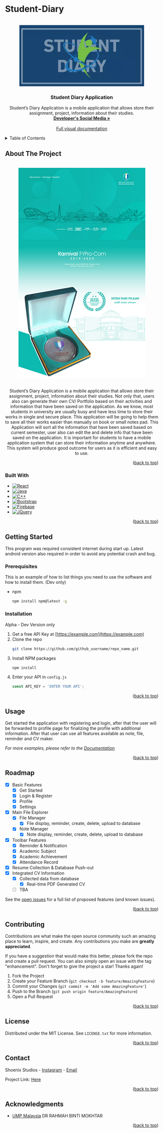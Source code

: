 # Student-Diary
<!-- Students Diary --Working Environment Version (Private build) -->
<a name="readme-top"></a>
<!--
*** This was made around alpha and beta version, may break sometimes, required multiples revision
-->


<!-- PROJECT SHIELDS -->

<!-- PROJECT LOGO -->
<br />
<div align="center">
  <a href="https://github.com/shoen1x/Student-Diary">
    <img src="Images/logo.png" alt="Banner" width="410" height="200">
  </a>

<h3 align="center">Student Diary Application</h3>

  <p align="center">
    Student’s Diary Application is a mobile application that allows store their assignment, 
project, information about their studies.
    <br />
    <a href="https://www.instagram.com/nmv_n1x/"><strong>Developer's Social Media »</strong></a>
    <br />
    <br />
    <a href="https://www.behance.net/gallery/141503291/Karnival-FYPro-Com-20192020-UMP">Full visual documentation</a>
  </p>
</div>



<!-- TABLE OF CONTENTS -->
<details>
  <summary>Table of Contents</summary>
  <ol>
    <li>
      <a href="#about-the-project">About The Project</a>
      <ul>
        <li><a href="#built-with">Built With</a></li>
      </ul>
    </li>
    <li>
      <a href="#getting-started">Getting Started</a>
      <ul>
        <li><a href="#prerequisites">Prerequisites</a></li>
        <li><a href="#installation">Installation</a></li>
      </ul>
    </li>
    <li><a href="#usage">Usage</a></li>
    <li><a href="#roadmap">Roadmap</a></li>
    <li><a href="#contributing">Contributing</a></li>
    <li><a href="#license">License</a></li>
    <li><a href="#contact">Contact</a></li>
    <li><a href="#acknowledgments">Acknowledgments</a></li>
  </ol>
</details>



<!-- ABOUT THE PROJECT -->
## About The Project

<div align="center">
    <br />
<a href="https://github.com/shoen1x/Student-Diary">
  <img src="Images/Header.png" alt="Banner" width="417" height="687">
</a>

  <p align="center">
      <br />
    Student’s Diary Application is a mobile application that allows store their assignment, 
project, information about their studies. Not only that, users also can generate their own CV/ 
Portfolio based on their activities and information that have been saved on the application. As 
we know, most students in university are usually busy and have less time to store their works
in single and secure place. This application will be going to help them to save all their works 
easier than manually on book or small notes pad. This Application will sort all the information 
that have been saved based on current semester, user also can edit the and delete info that have 
been saved on the application. It is important for students to have a mobile application system 
that can store their information anytime and anywhere. This system will produce good outcome 
for users as it is efficient and easy to use.
    <br />
  </p>

</div>

<p align="right">(<a href="#readme-top">back to top</a>)</p>



### Built With

* [![React][React.js]][React-url]
* [![Java][Java.js]][java-url]
* [![C++][C++.c]][C++-url]
* [![Bootstrap][Bootstrap.com]][Bootstrap-url]
* [![Firebase][Firebase.fb]][Firebase-url]
* [![JQuery][JQuery.com]][JQuery-url]

<p align="right">(<a href="#readme-top">back to top</a>)</p>


<!-- GETTING STARTED -->
## Getting Started

This program was required consistent internet during start up. Latest android version also required in order to avoid any potential crash and bug.

### Prerequisites

This is an example of how to list things you need to use the software and how to install them. (Dev only)
* npm
  ```sh
  npm install npm@latest -g
  ```

### Installation

Alpha - Dev Version only
1. Get a free API Key at [https://example.com](https://example.com)
2. Clone the repo
   ```sh
   git clone https://github.com/github_username/repo_name.git
   ```
3. Install NPM packages
   ```sh
   npm install
   ```
4. Enter your API in `config.js`
   ```js
   const API_KEY = 'ENTER YOUR API';
   ```

<p align="right">(<a href="#readme-top">back to top</a>)</p>



<!-- USAGE EXAMPLES -->
## Usage

Get started the application with registering and login, after that the user will be forwarded to profile page for finalizing the profile with additional information. After that user can use all features available as note, file, reminder and CV maker.

_For more examples, please refer to the [Documentation](https://github.com/shoen1x/Student-Diary/tree/main/documentation/Documentation.pdf)_

<p align="right">(<a href="#readme-top">back to top</a>)</p>



<!-- ROADMAP -->
## Roadmap

- [x] Basic Features
    - [x] Get Started
    - [x] Login & Register
    - [x] Profile
    - [x] Settings
- [x] Main File Explorer
    - [x] File Manager
        - [x] File display, reminder, create, delete, upload to database
    - [x] Note Manager
        - [x] Note display, reminder, create, delete, upload to database
- [x] Toolbar Features
    - [x] Reminder & Notification
    - [x] Academic Subject
    - [x] Academic Achievement
    - [x] Attendance Record
- [x] Resume Collection & Database Push-out
- [x] Integrated CV Information
    - [x] Collected data from database
        - [x] Real-time PDF Generated CV
    - [ ] TBA
    
See the [open issues](https://github.com/shoen1x/Student-Diary/issues) for a full list of proposed features (and known issues).

<p align="right">(<a href="#readme-top">back to top</a>)</p>



<!-- CONTRIBUTING -->
## Contributing

Contributions are what make the open source community such an amazing place to learn, inspire, and create. Any contributions you make are **greatly appreciated**.

If you have a suggestion that would make this better, please fork the repo and create a pull request. You can also simply open an issue with the tag "enhancement".
Don't forget to give the project a star! Thanks again!

1. Fork the Project
2. Create your Feature Branch (`git checkout -b feature/AmazingFeature`)
3. Commit your Changes (`git commit -m 'Add some AmazingFeature'`)
4. Push to the Branch (`git push origin feature/AmazingFeature`)
5. Open a Pull Request

<p align="right">(<a href="#readme-top">back to top</a>)</p>



<!-- LICENSE -->
## License

Distributed under the MIT License. See `LICENSE.txt` for more information.

<p align="right">(<a href="#readme-top">back to top</a>)</p>



<!-- CONTACT -->
## Contact

Shoenix Studios - [Instagram](https://instagram.com/shoenix_studios) - [Email](mailto:shoenixstudios@gmail.com)

Project Link: [Here](https://github.com/shoen1x/Student-Diary)

<p align="right">(<a href="#readme-top">back to top</a>)</p>



<!-- ACKNOWLEDGMENTS -->
## Acknowledgments

* [UMP Malaysia](https://www.ump.edu.my/en) DR RAHMAH BINTI MOKHTAR

<p align="right">(<a href="#readme-top">back to top</a>)</p>



<!-- MARKDOWN LINKS & IMAGES -->
<!-- https://www.markdownguide.org/basic-syntax/#reference-style-links -->
[contributors-shield]: https://img.shields.io/github/contributors/github_username/repo_name.svg?style=for-the-badge
[contributors-url]: https://github.com/github_username/repo_name/graphs/contributors
[forks-shield]: https://img.shields.io/github/forks/github_username/repo_name.svg?style=for-the-badge
[forks-url]: https://github.com/github_username/repo_name/network/members
[stars-shield]: https://img.shields.io/github/stars/github_username/repo_name.svg?style=for-the-badge
[stars-url]: https://github.com/github_username/repo_name/stargazers
[issues-shield]: https://img.shields.io/github/issues/github_username/repo_name.svg?style=for-the-badge
[issues-url]: https://github.com/github_username/repo_name/issues
[license-shield]: https://img.shields.io/github/license/github_username/repo_name.svg?style=for-the-badge
[license-url]: https://github.com/github_username/repo_name/blob/master/LICENSE.txt
[linkedin-shield]: https://img.shields.io/badge/-LinkedIn-black.svg?style=for-the-badge&logo=linkedin&colorB=555
[linkedin-url]: https://linkedin.com/in/linkedin_username
[C++.c]: https://img.shields.io/badge/c++-20232A?style=for-the-badge&logo=c&logoColor=61DAFB
[C++-url]: https://isocpp.org/
[Firebase.fb]: https://img.shields.io/badge/Firebase-20232A?style=for-the-badge&logo=firebase&logoColor=61DAFB
[Firebase-url]: https://firebase.google.com/
[Java.js]: https://img.shields.io/badge/Java-20232A?style=for-the-badge&logo=javascript&logoColor=61DAFB
[Java-url]: https://www.oracle.com/java/technologies
[React.js]: https://img.shields.io/badge/React-20232A?style=for-the-badge&logo=react&logoColor=61DAFB
[React-url]: https://reactjs.org/
[Bootstrap.com]: https://img.shields.io/badge/Bootstrap-563D7C?style=for-the-badge&logo=bootstrap&logoColor=white
[Bootstrap-url]: https://getbootstrap.com
[JQuery.com]: https://img.shields.io/badge/jQuery-0769AD?style=for-the-badge&logo=jquery&logoColor=white
[JQuery-url]: https://jquery.com
